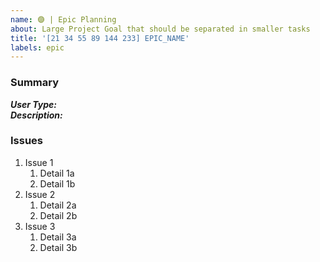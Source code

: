 ```yaml
---
name: 🟣 | Epic Planning
about: Large Project Goal that should be separated in smaller tasks
title: '[21 34 55 89 144 233] EPIC_NAME'
labels: epic
---
```


### Summary

**_User Type:_**  
**_Description:_**

<!-- 🚫 Please DELETE sections that are not used -->

### Issues

1. Issue 1
   1. Detail 1a
   1. Detail 1b
1. Issue 2
   1. Detail 2a
   1. Detail 2b
1. Issue 3
   1. Detail 3a
   1. Detail 3b
